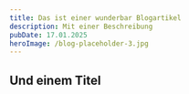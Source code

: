 ```yaml
---
title: Das ist einer wunderbar Blogartikel
description: Mit einer Beschreibung
pubDate: 17.01.2025
heroImage: /blog-placeholder-3.jpg
---
```

## Und einem Titel

